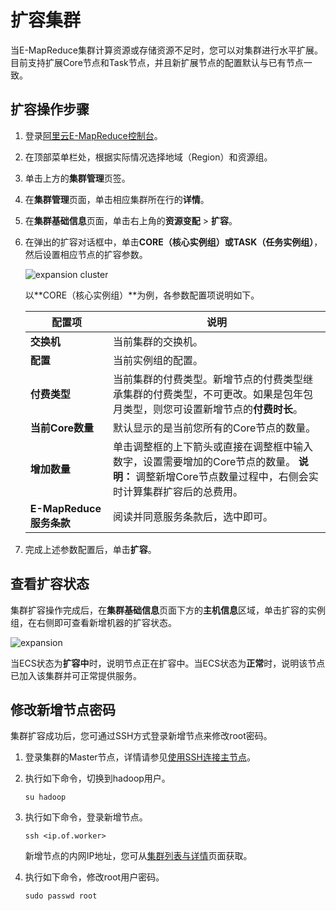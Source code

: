 # 扩容集群

当E-MapReduce集群计算资源或存储资源不足时，您可以对集群进行水平扩展。目前支持扩展Core节点和Task节点，并且新扩展节点的配置默认与已有节点一致。

## 扩容操作步骤

1.  登录[阿里云E-MapReduce控制台](https://emr.console.aliyun.com/)。

2.  在顶部菜单栏处，根据实际情况选择地域（Region）和资源组。

3.  单击上方的**集群管理**页签。

4.  在**集群管理**页面，单击相应集群所在行的**详情**。

5.  在**集群基础信息**页面，单击右上角的**资源变配** \> **扩容**。

6.  在弹出的扩容对话框中，单击**CORE（核心实例组）**或**TASK（任务实例组）**，然后设置相应节点的扩容参数。

    ![expansion cluster](https://static-aliyun-doc.oss-cn-hangzhou.aliyuncs.com/assets/img/zh-CN/5440659951/p88382.png)

    以**CORE（核心实例组）**为例，各参数配置项说明如下。

    |配置项|说明|
    |---|--|
    |**交换机**|当前集群的交换机。|
    |**配置**|当前实例组的配置。|
    |**付费类型**|当前集群的付费类型。新增节点的付费类型继承集群的付费类型，不可更改。如果是包年包月类型，则您可设置新增节点的**付费时长**。|
    |**当前Core数量**|默认显示的是当前您所有的Core节点的数量。|
    |**增加数量**|单击调整框的上下箭头或直接在调整框中输入数字，设置需要增加的Core节点的数量。 **说明：** 调整新增Core节点数量过程中，右侧会实时计算集群扩容后的总费用。 |
    |**E-MapReduce 服务条款**|阅读并同意服务条款后，选中即可。|

7.  完成上述参数配置后，单击**扩容**。


## 查看扩容状态

集群扩容操作完成后，在**集群基础信息**页面下方的**主机信息**区域，单击扩容的实例组，在右侧即可查看新增机器的扩容状态。

![expansion ](https://static-aliyun-doc.oss-cn-hangzhou.aliyuncs.com/assets/img/zh-CN/8388721061/p129154.png)

当ECS状态为**扩容中**时，说明节点正在扩容中。当ECS状态为**正常**时，说明该节点已加入该集群并可正常提供服务。

## 修改新增节点密码

集群扩容成功后，您可通过SSH方式登录新增节点来修改root密码。

1.  登录集群的Master节点，详情请参见[使用SSH连接主节点](/cn.zh-CN/集群管理/集群配置/连接集群/使用SSH连接主节点.md)。

2.  执行如下命令，切换到hadoop用户。

    ```
    su hadoop
    ```

3.  执行如下命令，登录新增节点。

    ```
    ssh <ip.of.worker>
    ```

    新增节点的内网IP地址，您可从[集群列表与详情](/cn.zh-CN/集群管理/集群配置/查看集群列表与详情.md)页面获取。

4.  执行如下命令，修改root用户密码。

    ```
    sudo passwd root
    ```


